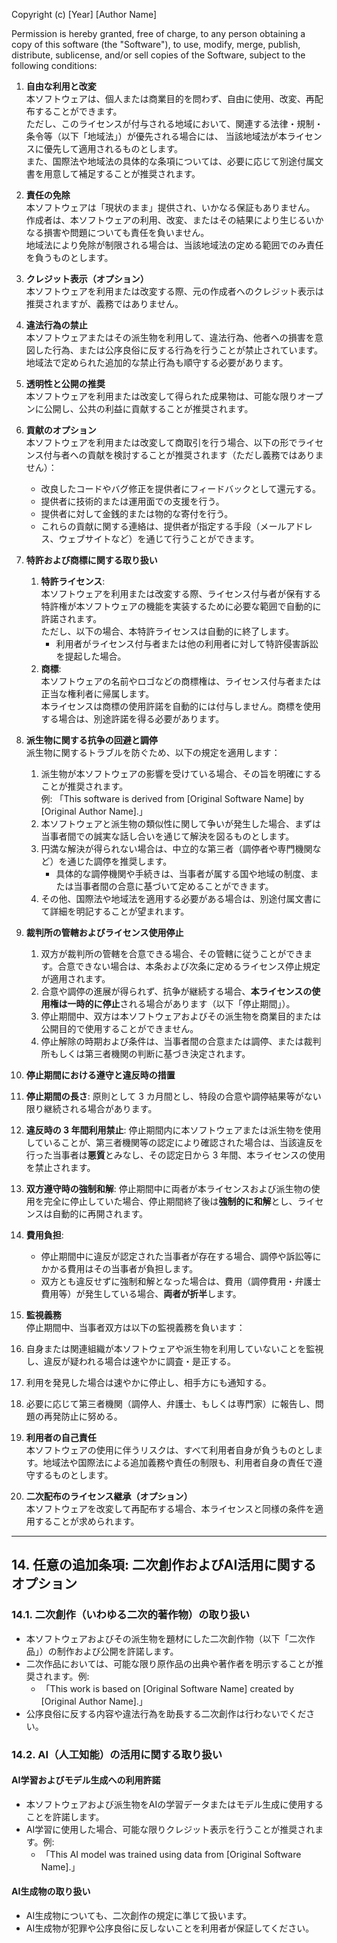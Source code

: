 Copyright (c) [Year] [Author Name]

Permission is hereby granted, free of charge, to any person obtaining a copy of this software (the "Software"), 
to use, modify, merge, publish, distribute, sublicense, and/or sell copies of the Software, subject to the following conditions:

1. **自由な利用と改変**  
   本ソフトウェアは、個人または商業目的を問わず、自由に使用、改変、再配布することができます。  
   ただし、このライセンスが付与される地域において、関連する法律・規制・条令等（以下「地域法」）が優先される場合には、
   当該地域法が本ライセンスに優先して適用されるものとします。  
   また、国際法や地域法の具体的な条項については、必要に応じて別途付属文書を用意して補足することが推奨されます。

2. **責任の免除**  
   本ソフトウェアは「現状のまま」提供され、いかなる保証もありません。  
   作成者は、本ソフトウェアの利用、改変、またはその結果により生じるいかなる損害や問題についても責任を負いません。  
   地域法により免除が制限される場合は、当該地域法の定める範囲でのみ責任を負うものとします。

3. **クレジット表示（オプション）**  
   本ソフトウェアを利用または改変する際、元の作成者へのクレジット表示は推奨されますが、義務ではありません。

4. **違法行為の禁止**  
   本ソフトウェアまたはその派生物を利用して、違法行為、他者への損害を意図した行為、または公序良俗に反する行為を行うことが禁止されています。  
   地域法で定められた追加的な禁止行為も順守する必要があります。

5. **透明性と公開の推奨**  
   本ソフトウェアを利用または改変して得られた成果物は、可能な限りオープンに公開し、公共の利益に貢献することが推奨されます。

6. **貢献のオプション**  
   本ソフトウェアを利用または改変して商取引を行う場合、以下の形でライセンス付与者への貢献を検討することが推奨されます（ただし義務ではありません）：  
   - 改良したコードやバグ修正を提供者にフィードバックとして還元する。  
   - 提供者に技術的または運用面での支援を行う。  
   - 提供者に対して金銭的または物的な寄付を行う。  
   - これらの貢献に関する連絡は、提供者が指定する手段（メールアドレス、ウェブサイトなど）を通じて行うことができます。

7. **特許および商標に関する取り扱い**  
   1. **特許ライセンス**:  
      本ソフトウェアを利用または改変する際、ライセンス付与者が保有する特許権が本ソフトウェアの機能を実装するために必要な範囲で自動的に許諾されます。  
      ただし、以下の場合、本特許ライセンスは自動的に終了します。  
      - 利用者がライセンス付与者または他の利用者に対して特許侵害訴訟を提起した場合。  
   2. **商標**:  
      本ソフトウェアの名前やロゴなどの商標権は、ライセンス付与者または正当な権利者に帰属します。  
      本ライセンスは商標の使用許諾を自動的には付与しません。商標を使用する場合は、別途許諾を得る必要があります。

8. **派生物に関する抗争の回避と調停**  
   派生物に関するトラブルを防ぐため、以下の規定を適用します：  
   1. 派生物が本ソフトウェアの影響を受けている場合、その旨を明確にすることが推奨されます。  
      例: 「This software is derived from [Original Software Name] by [Original Author Name].」  
   2. 本ソフトウェアと派生物の類似性に関して争いが発生した場合、まずは当事者間での誠実な話し合いを通じて解決を図るものとします。  
   3. 円満な解決が得られない場合は、中立的な第三者（調停者や専門機関など）を通じた調停を推奨します。  
      - 具体的な調停機関や手続きは、当事者が属する国や地域の制度、または当事者間の合意に基づいて定めることができます。  
   4. その他、国際法や地域法を適用する必要がある場合は、別途付属文書にて詳細を明記することが望まれます。

9. **裁判所の管轄およびライセンス使用停止**  
   1. 双方が裁判所の管轄を合意できる場合、その管轄に従うことができます。合意できない場合は、本条および次条に定めるライセンス停止規定が適用されます。  
   2. 合意や調停の進展が得られず、抗争が継続する場合、**本ライセンスの使用権は一時的に停止**される場合があります（以下「停止期間」）。  
   3. 停止期間中、双方は本ソフトウェアおよびその派生物を商業目的または公開目的で使用することができません。  
   4. 停止解除の時期および条件は、当事者間の合意または調停、または裁判所もしくは第三者機関の判断に基づき決定されます。

10. **停止期間における遵守と違反時の措置**  
   1. **停止期間の長さ**: 原則として 3 カ月間とし、特段の合意や調停結果等がない限り継続される場合があります。  
   2. **違反時の 3 年間利用禁止**: 停止期間内に本ソフトウェアまたは派生物を使用していることが、第三者機関等の認定により確認された場合は、当該違反を行った当事者は**悪質**とみなし、その認定日から 3 年間、本ライセンスの使用を禁止されます。  
   3. **双方遵守時の強制和解**: 停止期間中に両者が本ライセンスおよび派生物の使用を完全に停止していた場合、停止期間終了後は**強制的に和解**とし、ライセンスは自動的に再開されます。  
   4. **費用負担**:  
      - 停止期間中に違反が認定された当事者が存在する場合、調停や訴訟等にかかる費用はその当事者が負担します。  
      - 双方とも違反せずに強制和解となった場合は、費用（調停費用・弁護士費用等）が発生している場合、**両者が折半**します。

11. **監視義務**  
   停止期間中、当事者双方は以下の監視義務を負います：  
   1. 自身または関連組織が本ソフトウェアや派生物を利用していないことを監視し、違反が疑われる場合は速やかに調査・是正する。  
   2. 利用を発見した場合は速やかに停止し、相手方にも通知する。  
   3. 必要に応じて第三者機関（調停人、弁護士、もしくは専門家）に報告し、問題の再発防止に努める。

12. **利用者の自己責任**  
   本ソフトウェアの使用に伴うリスクは、すべて利用者自身が負うものとします。地域法や国際法による追加義務や責任の制限も、利用者自身の責任で遵守するものとします。

13. **二次配布のライセンス継承（オプション）**  
   本ソフトウェアを改変して再配布する場合、本ライセンスと同様の条件を適用することが求められます。

---

## **14. 任意の追加条項: 二次創作およびAI活用に関するオプション**

### 14.1. **二次創作（いわゆる二次的著作物）の取り扱い**  
- 本ソフトウェアおよびその派生物を題材にした二次創作物（以下「二次作品」）の制作および公開を許諾します。  
- 二次作品においては、可能な限り原作品の出典や著作者を明示することが推奨されます。例:  
   - 「This work is based on [Original Software Name] created by [Original Author Name].」  
- 公序良俗に反する内容や違法行為を助長する二次創作は行わないでください。

### 14.2. **AI（人工知能）の活用に関する取り扱い**  
#### AI学習およびモデル生成への利用許諾
- 本ソフトウェアおよび派生物をAIの学習データまたはモデル生成に使用することを許諾します。  
- AI学習に使用した場合、可能な限りクレジット表示を行うことが推奨されます。例:  
   - 「This AI model was trained using data from [Original Software Name].」  
#### AI生成物の取り扱い
- AI生成物についても、二次創作の規定に準じて扱います。  
- AI生成物が犯罪や公序良俗に反しないことを利用者が保証してください。
